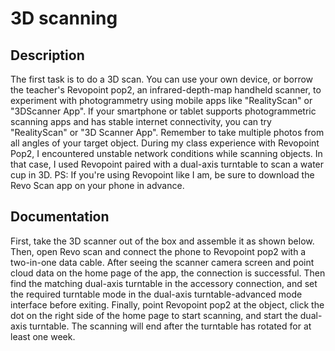 # 3D scanning

## Description
The first task is to do a 3D scan. You can use your own device, or borrow the teacher's Revopoint pop2, an infrared-depth-map handheld scanner, to experiment with photogrammetry using mobile apps like "RealityScan" or "3DScanner App".
If your smartphone or tablet supports photogrammetric scanning apps and has stable internet connectivity, you can try "RealityScan" or "3D Scanner App". Remember to take multiple photos from all angles of your target object. During my class experience with Revopoint Pop2, I encountered unstable network conditions while scanning objects. In that case, I used Revopoint paired with a dual-axis turntable to scan a water cup in 3D.
PS: If you're using Revopoint like I am, be sure to download the Revo Scan app on your phone in advance.
## Documentation 
First, take the 3D scanner out of the box and assemble it as shown below.
Then, open Revo scan and connect the phone to Revopoint pop2 with a two-in-one data cable. After seeing the scanner camera screen and point cloud data on the home page of the app, the connection is successful.
Then find the matching dual-axis turntable in the accessory connection, and set the required turntable mode in the dual-axis turntable-advanced mode interface before exiting.
Finally, point Revopoint pop2 at the object, click the dot on the right side of the home page to start scanning, and start the dual-axis turntable. The scanning will end after the turntable has rotated for at least one week.
